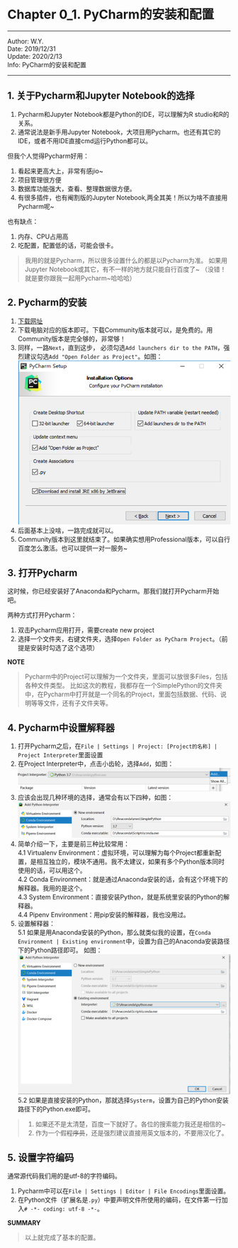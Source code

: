 # Chapter 0_1. PyCharm的安装和配置

----
Author: W.Y.  
Date: 2019/12/31  
Update: 2020/2/13  
Info: PyCharm的安装和配置

----
## 1. 关于Pycharm和Jupyter Notebook的选择
1. Pycharm和Jupyter Notebook都是Python的IDE，可以理解为R studio和R的关系。
2. 通常说法是新手用Jupyter Notebook，大项目用Pycharm。也还有其它的IDE，或者不用IDE直接cmd运行Python都可以。

但我个人觉得Pycharm好用：
1. 看起来更高大上，非常有感jio~
2. 项目管理很方便
3. 数据库功能强大，查看、整理数据很方便。
4. 有很多插件，也有阉割版的Jupyter Notebook,两全其美！所以为啥不直接用Pycharm呢~

也有缺点：
1. 内存、CPU占用高
2. 吃配置，配置低的话，可能会很卡。

>我用的就是Pycharm，所以很多设置什么的都是以Pycharm为准。
>如果用Jupyter Notebook或其它，有不一样的地方就只能自行百度了~
>（没错！就是要你跟我一起用Pycharm~哈哈哈）

## 2. Pycharm的安装

1. [下载网址](https://www.jetbrains.com/pycharm/)
2. 下载电脑对应的版本即可。下载Community版本就可以，是免费的。用Community版本是完全够的，非常够！
3. 同样，一路`Next`，直到这步，
必须勾选`Add launchers dir to the PATH`，强烈建议勾选`Add "Open Folder as Project"`。如图：![](https://github.com/git-wy/SimplePython/blob/master/%E5%9B%BE%E7%89%87/Pycharm%E5%AE%89%E8%A3%85%2001.png?raw=true)
4. 后面基本上没啥，一路完成就可以。
5. Community版本到这里就结束了。如果确实想用Professional版本，可以自行百度怎么激活。也可以提供一对一服务~


## 3. 打开Pycharm

这时候，你已经安装好了Anaconda和Pycharm。那我们就打开Pycharm开始吧。

两种方式打开Pycharm：
1. 双击Pycharm应用打开，需要create new project
2. 选择一个文件夹，右键文件夹，选择`Open Folder as PyCharm Project`。（前提是安装时勾选了这个选项）

**NOTE**
> Pycharm中的Project可以理解为一个文件夹，里面可以放很多Files，包括各种文件类型。
>比如这次的教程，我都存在一个SimplePython的文件夹中，在Pycharm中打开就是一个同名的Project，里面包括数据、代码、说明等等文件，还有子文件夹等。

## 4. Pycharm中设置解释器
1. 打开Pycharm之后，在`File | Settings | Project: [Project的名称] | Project Interpreter`里面设置
2. 在Project Interpreter中，点击小齿轮，选择`Add`，如图：![](https://github.com/git-wy/SimplePython/blob/master/%E5%9B%BE%E7%89%87/Pycharm%20%E8%AE%BE%E7%BD%AE%E8%A7%A3%E9%87%8A%E5%99%A8%2001.png?raw=true)
3. 应该会出现几种环境的选择，通常会有以下四种，如图：![](https://github.com/git-wy/SimplePython/blob/master/%E5%9B%BE%E7%89%87/Pycharm%20%E8%AE%BE%E7%BD%AE%E8%A7%A3%E9%87%8A%E5%99%A8%2002.png?raw=true)
4. 简单介绍一下，主要是前三种比较常用：  
4.1 Virtualenv Environment：虚拟环境，可以理解为每个Project都重新配置，是相互独立的，模块不通用。我不太建议，如果有多个Python版本同时使用的话，可以用这个。   
4.2 Conda Environment：就是通过Anaconda安装的话，会有这个环境下的解释器。我用的是这个。   
4.3 System Environment：直接安装Python，就是系统里安装的Python的解释器。  
4.4 Pipenv Environment：用pip安装的解释器，我也没用过。  
5. 设置解释器：  
5.1 如果是用Anaconda安装的Python，那么就类似我的设置，在`Conda Environment | Existing environment`中，设置为自己的Anaconda安装路径下的Python路径即可。
如图：![](https://github.com/git-wy/SimplePython/blob/master/%E5%9B%BE%E7%89%87/Pycharm%20%E8%AE%BE%E7%BD%AE%E8%A7%A3%E9%87%8A%E5%99%A8%2003.png?raw=true)  
5.2 如果是直接安装的Python，那就选择`Systerm`，设置为自己的Python安装路径下的Python.exe即可。  


>1. 如果还不是太清楚，百度一下就好了。各位的搜索能力我还是相信的~
>2. 作为一个假~~程序员~~，还是强烈建议直接用英文版本的，不要用汉化了。


## 5. 设置字符编码
通常源代码我们用的是utf-8的字符编码。
1. Pycharm中可以在`File | Settings | Editor | File Encodings`里面设置。
2. 在Python文件（扩展名是`.py`）中要声明文件所使用的编码，在文件第一行加入`# -*- coding: utf-8 -*-`。


**SUMMARY**
> 以上就完成了基本的配置。